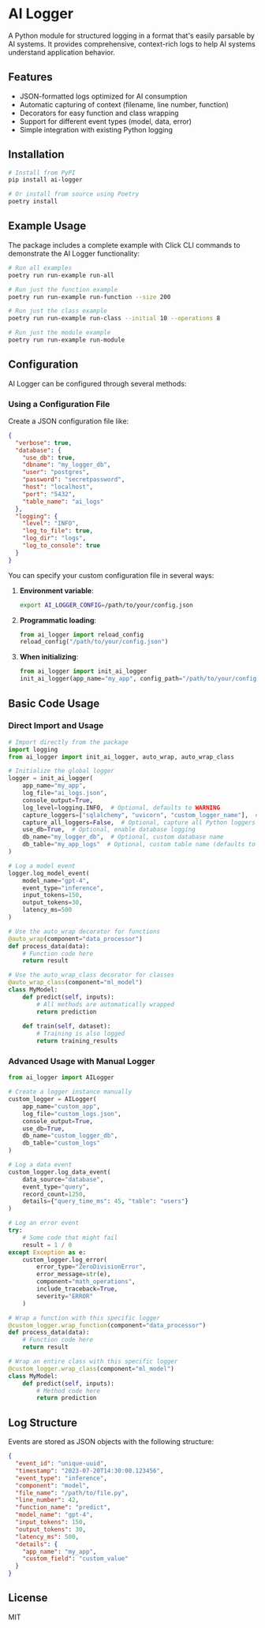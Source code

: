 # AI Logger

A Python module for structured logging in a format that's easily parsable by AI systems. It provides comprehensive, context-rich logs to help AI systems understand application behavior.

## Features

- JSON-formatted logs optimized for AI consumption
- Automatic capturing of context (filename, line number, function)
- Decorators for easy function and class wrapping
- Support for different event types (model, data, error)
- Simple integration with existing Python logging

## Installation

```bash
# Install from PyPI
pip install ai-logger

# Or install from source using Poetry
poetry install
```

## Example Usage

The package includes a complete example with Click CLI commands to demonstrate the AI Logger functionality:

```bash
# Run all examples
poetry run run-example run-all

# Run just the function example
poetry run run-example run-function --size 200

# Run just the class example
poetry run run-example run-class --initial 10 --operations 8

# Run just the module example
poetry run run-example run-module
```

## Configuration

AI Logger can be configured through several methods:

### Using a Configuration File

Create a JSON configuration file like:

```json
{
  "verbose": true,
  "database": {
    "use_db": true,
    "dbname": "my_logger_db",
    "user": "postgres",
    "password": "secretpassword",
    "host": "localhost",
    "port": "5432",
    "table_name": "ai_logs"
  },
  "logging": {
    "level": "INFO",
    "log_to_file": true,
    "log_dir": "logs",
    "log_to_console": true
  }
}
```

You can specify your custom configuration file in several ways:

1. **Environment variable**:
   ```bash
   export AI_LOGGER_CONFIG=/path/to/your/config.json
   ```

2. **Programmatic loading**:
   ```python
   from ai_logger import reload_config
   reload_config("/path/to/your/config.json")
   ```

3. **When initializing**:
   ```python
   from ai_logger import init_ai_logger
   init_ai_logger(app_name="my_app", config_path="/path/to/your/config.json")
   ```

## Basic Code Usage

### Direct Import and Usage

```python
# Import directly from the package
import logging
from ai_logger import init_ai_logger, auto_wrap, auto_wrap_class

# Initialize the global logger
logger = init_ai_logger(
    app_name="my_app",
    log_file="ai_logs.json",
    console_output=True,
    log_level=logging.INFO,  # Optional, defaults to WARNING
    capture_loggers=["sqlalchemy", "uvicorn", "custom_logger_name"],  # Optional, capture other loggers
    capture_all_loggers=False,  # Optional, capture all Python loggers
    use_db=True,  # Optional, enable database logging
    db_name="my_logger_db",  # Optional, custom database name
    db_table="my_app_logs"  # Optional, custom table name (defaults to app_name)
)

# Log a model event
logger.log_model_event(
    model_name="gpt-4",
    event_type="inference",
    input_tokens=150,
    output_tokens=30,
    latency_ms=500
)

# Use the auto_wrap decorator for functions
@auto_wrap(component="data_processor")
def process_data(data):
    # Function code here
    return result

# Use the auto_wrap_class decorator for classes
@auto_wrap_class(component="ml_model")
class MyModel:
    def predict(self, inputs):
        # All methods are automatically wrapped
        return prediction
    
    def train(self, dataset):
        # Training is also logged
        return training_results
```

### Advanced Usage with Manual Logger

```python
from ai_logger import AILogger

# Create a logger instance manually
custom_logger = AILogger(
    app_name="custom_app",
    log_file="custom_logs.json",
    console_output=True,
    use_db=True,
    db_name="custom_logger_db",
    db_table="custom_logs"
)

# Log a data event
custom_logger.log_data_event(
    data_source="database",
    event_type="query",
    record_count=1250,
    details={"query_time_ms": 45, "table": "users"}
)

# Log an error event
try:
    # Some code that might fail
    result = 1 / 0
except Exception as e:
    custom_logger.log_error(
        error_type="ZeroDivisionError",
        error_message=str(e),
        component="math_operations",
        include_traceback=True,
        severity="ERROR"
    )

# Wrap a function with this specific logger
@custom_logger.wrap_function(component="data_processor")
def process_data(data):
    # Function code here
    return result

# Wrap an entire class with this specific logger
@custom_logger.wrap_class(component="ml_model")
class MyModel:
    def predict(self, inputs):
        # Method code here
        return prediction
```

## Log Structure

Events are stored as JSON objects with the following structure:

```json
{
  "event_id": "unique-uuid",
  "timestamp": "2023-07-20T14:30:00.123456",
  "event_type": "inference",
  "component": "model",
  "file_name": "/path/to/file.py",
  "line_number": 42,
  "function_name": "predict",
  "model_name": "gpt-4",
  "input_tokens": 150,
  "output_tokens": 30,
  "latency_ms": 500,
  "details": {
    "app_name": "my_app",
    "custom_field": "custom_value"
  }
}
```

## License

MIT
